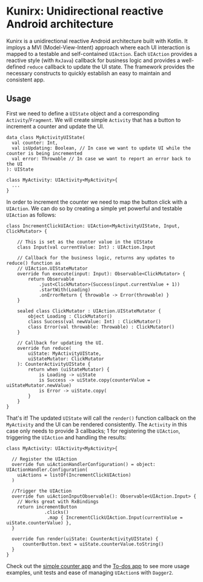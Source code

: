 # Kunirx: Unidirectional reactive Android architecture

Kunirx is a unidirectional reactive Android architecture built with Kotlin. It imploys a MVI (Model-View-Intent) approach where each UI interaction is mapped to a testable and self-contained `UIAction`. Each `UIAction` provides a reactive style (with `RxJava`) callback for business logic and provides a well-defined `reduce` callback to update the UI state. The framework provides the necessary constructs to quickly establish an easy to maintain and consistent app.

## Usage
First we need to define a `UIState` object and a corresponding `Activity`/`Fragment`. We will create simple `Activity` that has a button to increment a counter and update the UI.

```
data class MyActivityUIState(
  val counter: Int,
  val isUpdating: Boolean, // In case we want to update UI while the counter is being incremented
  val error: Throwable // In case we want to report an error back to the UI
): UIState

class MyActivity: UIActivity<MyActivity>{
  ...
}

```

In order to increment the counter we need to map the button click with a `UIAction`. We can do so by creating a simple yet powerful and testable `UIAction` as follows:

```
class IncrementClickUIAction: UIAction<MyActivityUIState, Input, ClickMutator> {

    // This is set as the counter value in the UIState
    class Input(val currentValue: Int) : UIAction.Input

    // Callback for the business logic, returns any updates to reduce() function as 
    // UIAction.UIStateMutator
    override fun execute(input: Input): Observable<ClickMutator> {
        return Observable
            .just<ClickMutator>(Success(input.currentValue + 1))
            .startWith(Loading)
            .onErrorReturn { throwable -> Error(throwable) }
    }

    sealed class ClickMutator : UIAction.UIStateMutator {
        object Loading : ClickMutator()
        class Success(val newValue: Int) : ClickMutator()
        class Error(val throwable: Throwable) : ClickMutator()
    }

    // Callback for updating the UI.
    override fun reduce(
        uiState: MyActivityUIState,
        uiStateMutator: ClickMutator
    ): CounterActivityUIState {
        return when (uiStateMutator) {
            is Loading -> uiState
            is Success -> uiState.copy(counterValue = uiStateMutator.newValue)
            is Error -> uiState.copy(
        }
    }
}
```
That's it! The updated `UIState` will call the `render()` function callback on the `MyActivity` and the UI can be rendered consistently. The `Activity` in this case only needs to provide 3 callbacks; 1 for registering the `UIAction`, triggering the `UIAction` and handling the results:

```
class MyActivity: UIActivity<MyActivity>{

  // Register the UIAction
  override fun uiActionHandlerConfiguration() = object: UIActionHandler.Configuration(
    uiActions = listOf(IncrementClickUIAction)
  )

  //Trigger the UIAction
  override fun uiActionInputObservable(): Observable<UIAction.Input> {
    // Works great with RxBindings
    return incrementButton
              .clicks()
               .map { IncrementClickUIAction.Input(currentValue = uiState.counterValue) },
  }
  
  override fun render(uiState: CounterActivityUIState) {
      counterButton.text = uiState.counterValue.toString()
  }  
}
```

Check out the [simple counter app](https://github.com/jaxvy/kunirx/tree/master/counter-app) and the [To-dos app](https://github.com/jaxvy/kunirx/tree/master/todo-app) to see more usage examples, unit tests and ease of managing `UIAction`s with `Dagger2`.
